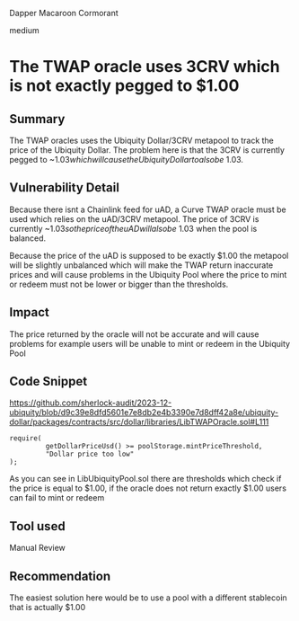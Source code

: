 Dapper Macaroon Cormorant

medium

# The TWAP oracle uses 3CRV which is not exactly pegged to $1.00

## Summary

The TWAP oracles uses the Ubiquity Dollar/3CRV metapool to track the price of the Ubiquity Dollar.  The problem here is that the 3CRV is currently pegged to ~$1.03 which will cause the Ubiquity Dollar to also be ~$1.03.


## Vulnerability Detail

Because there isnt a Chainlink feed for uAD, a Curve TWAP oracle must be used which relies on the uAD/3CRV metapool. The price of 3CRV is currently ~$1.03 so the price of the uAD will also be ~$1.03 when the pool is balanced. 

Because the price of the uAD is supposed to be exactly $1.00 the metapool will be slightly unbalanced which will make the TWAP return inaccurate prices and will cause problems in the Ubiquity Pool where the price to mint or redeem must not be lower or bigger than the thresholds. 

## Impact

The price returned by the oracle will not be accurate and will cause problems for example users will be unable to mint or redeem in the Ubiquity Pool 

## Code Snippet

https://github.com/sherlock-audit/2023-12-ubiquity/blob/d9c39e8dfd5601e7e8db2e4b3390e7d8dff42a8e/ubiquity-dollar/packages/contracts/src/dollar/libraries/LibTWAPOracle.sol#L111

```solidity
require(
         getDollarPriceUsd() >= poolStorage.mintPriceThreshold,
         "Dollar price too low"
);

```
As you can see in LibUbiquityPool.sol there are thresholds which check if the price is equal to $1.00, if the oracle does not return exactly $1.00 users can fail to mint or redeem 


## Tool used

Manual Review

## Recommendation

The easiest solution here would be to use a pool with a different stablecoin that is actually $1.00
